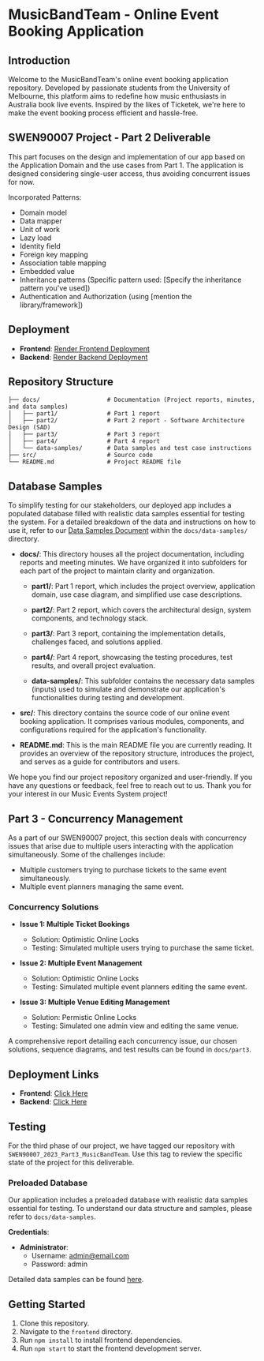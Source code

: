 # MusicBandTeam - Online Event Booking Application

## Introduction

Welcome to the MusicBandTeam's online event booking application repository. Developed by passionate students from the University of Melbourne, this platform aims to redefine how music enthusiasts in Australia book live events. Inspired by the likes of Ticketek, we're here to make the event booking process efficient and hassle-free.

## SWEN90007 Project - Part 2 Deliverable

This part focuses on the design and implementation of our app based on the Application Domain and the use cases from Part 1. The application is designed considering single-user access, thus avoiding concurrent issues for now.

Incorporated Patterns:
- Domain model
- Data mapper
- Unit of work
- Lazy load
- Identity field
- Foreign key mapping
- Association table mapping
- Embedded value
- Inheritance patterns (Specific pattern used: [Specify the inheritance pattern you've used])
- Authentication and Authorization (using [mention the library/framework])

## Deployment

- **Frontend**: [Render Frontend Deployment](https://musicbandteam-frontend.onrender.com)
- **Backend**: [Render Backend Deployment](https://event-backend-e7yb.onrender.com/event-backend)

## Repository Structure

```
├── docs/                   # Documentation (Project reports, minutes, and data samples)
│   ├── part1/              # Part 1 report
│   ├── part2/              # Part 2 report - Software Architecture Design (SAD)
│   ├── part3/              # Part 3 report
│   ├── part4/              # Part 4 report
│   └── data-samples/       # Data samples and test case instructions
├── src/                    # Source code
└── README.md               # Project README file
```

## Database Samples

To simplify testing for our stakeholders, our deployed app includes a populated database filled with realistic data samples essential for testing the system. For a detailed breakdown of the data and instructions on how to use it, refer to our [Data Samples Document](docs/data-samples/Data_Samples_Document.md) within the `docs/data-samples/` directory.

- **docs/**: This directory houses all the project documentation, including reports and meeting minutes. We have organized it into subfolders for each part of the project to maintain clarity and organization.

  - **part1/**: Part 1 report, which includes the project overview, application domain, use case diagram, and simplified use case descriptions.

  - **part2/**: Part 2 report, which covers the architectural design, system components, and technology stack.

  - **part3/**: Part 3 report, containing the implementation details, challenges faced, and solutions applied.

  - **part4/**: Part 4 report, showcasing the testing procedures, test results, and overall project evaluation.

  - **data-samples/**: This subfolder contains the necessary data samples (inputs) used to simulate and demonstrate our application's functionalities during testing and development.

- **src/**: This directory contains the source code of our online event booking application. It comprises various modules, components, and configurations required for the application's functionality.

- **README.md**: This is the main README file you are currently reading. It provides an overview of the repository structure, introduces the project, and serves as a guide for contributors and users.

We hope you find our project repository organized and user-friendly. If you have any questions or feedback, feel free to reach out to us. Thank you for your interest in our Music Events System project!

## Part 3 - Concurrency Management

As a part of our SWEN90007 project, this section deals with concurrency issues that arise due to multiple users interacting with the application simultaneously. Some of the challenges include:

- Multiple customers trying to purchase tickets to the same event simultaneously.
- Multiple event planners managing the same event.

### Concurrency Solutions

* **Issue 1: Multiple Ticket Bookings**  
  * Solution: Optimistic Online Locks  
  * Testing: Simulated multiple users trying to purchase the same ticket.

* **Issue 2: Multiple Event Management**  
  * Solution: Optimistic Online Locks  
  * Testing: Simulated multiple event planners editing the same event.

* **Issue 3: Multiple Venue Editing Management**  
  * Solution: Permistic Online Locks  
  * Testing: Simulated one admin view and editing the same venue.

A comprehensive report detailing each concurrency issue, our chosen solutions, sequence diagrams, and test results can be found in `docs/part3`.

## Deployment Links

- **Frontend**: [Click Here](https://musicbandteam-frontend.onrender.com)
- **Backend**: [Click Here](https://event-backend-e7yb.onrender.com/event-backend)

## Testing

For the third phase of our project, we have tagged our repository with `SWEN90007_2023_Part3_MusicBandTeam`. Use this tag to review the specific state of the project for this deliverable.

### Preloaded Database

Our application includes a preloaded database with realistic data samples essential for testing. To understand our data structure and samples, please refer to `docs/data-samples`.

**Credentials**:  
- **Administrator**:  
  - Username: admin@email.com
  - Password: admin

Detailed data samples can be found [here](docs/data-samples).

## Getting Started

1. Clone this repository.
2. Navigate to the `frontend` directory.
3. Run `npm install` to install frontend dependencies.
4. Run `npm start` to start the frontend development server.

